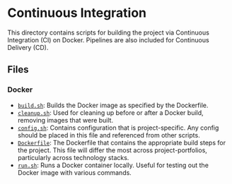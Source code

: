 # Continuous Integration

This directory contains scripts for building the project via Continuous Integration (CI) on Docker. Pipelines are also included for Continuous Delivery (CD).

## Files

### Docker

- [`build.sh`](build.sh): Builds the Docker image as specified by the Dockerfile.
- [`cleanup.sh`](cleanup.sh): Used for cleaning up before or after a Docker build, removing images that were built.
- [`config.sh`](config.sh): Contains configuration that is project-specific. Any config should be placed in this file and referenced from other scripts.
- [`Dockerfile`](Dockerfile): The Dockerfile that contains the appropriate build steps for the project. This file will differ the most across project-portfolios, particularly across technology stacks.
- [`run.sh`](run.sh): Runs a Docker container locally. Useful for testing out the Docker image with various commands.
